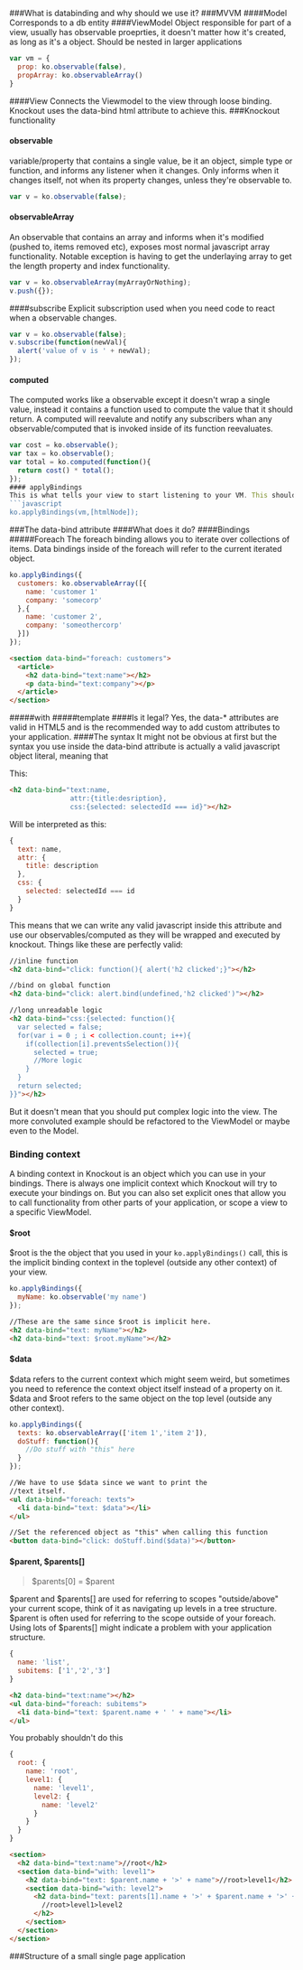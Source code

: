 ###What is databinding and why should we use it?
###MVVM
####Model
Corresponds to a db entity
####ViewModel
Object responsible for part of a view, usually has observable proeprties, it doesn't matter how it's created, as long as it's a object. Should be nested in larger applications
```javascript
var vm = {
  prop: ko.observable(false),
  propArray: ko.observableArray()
}
```
####View
Connects the Viewmodel to the view through loose binding. Knockout uses the data-bind html attribute to achieve this.
###Knockout functionality
#### observable
variable/property that contains a single value, be it an object, simple type or function, and informs any listener when it changes. Only informs when it changes itself, not when its property changes, unless they're observable to.
```javascript
var v = ko.observable(false);
```
#### observableArray
An observable that contains an array and informs when it's modified (pushed to, items removed etc), exposes most normal javascript array functionality. Notable exception is having to get the underlaying array to get the length property and index functionality.
```javascript
var v = ko.observableArray(myArrayOrNothing);
v.push({});
```
####subscribe
Explicit subscription used when you need code to react when a observable changes.
```javascript
var v = ko.observable(false);
v.subscribe(function(newVal){
  alert('value of v is ' + newVal);
});
```
#### computed
The computed works like a observable except it doesn't wrap a single value, instead it contains a function used to compute the value that it should return. A computed will reevalute and notify any subscribers whan any observable/computed that is invoked inside of its function reevaluates.
```javascript
var cost = ko.observable();
var tax = ko.observable();
var total = ko.computed(function(){
  return cost() * total();
});
#### applyBindings
This is what tells your view to start listening to your VM. This should only be applied once, something is very wrong in your bindings if you have to apply it again. It can however be used to apply different "main" VMs to different html elements if you want only parts of your page to use knockout.
```javascript
ko.applyBindings(vm,[htmlNode]);
```

###The data-bind attribute
####What does it do?
####Bindings
#####Foreach
The foreach binding allows you to iterate over collections of items. Data bindings inside of the foreach will refer to the current iterated object.
```javascript
ko.applyBindings({
  customers: ko.observableArray([{
    name: 'customer 1'
    company: 'somecorp'
  },{
    name: 'customer 2',
    company: 'someothercorp'
  }])
});
```
```html
<section data-bind="foreach: customers">
  <article>
    <h2 data-bind="text:name"></h2>
    <p data-bind="text:company"></p>
  </article>
</section>
```
#####with
#####template
####Is it legal?
Yes, the data-* attributes are valid in HTML5 and is the recommended way to add custom attributes to your application.
####The syntax
It might not be obvious at first but the syntax you use inside the data-bind attribute is actually a valid javascript object literal, meaning that

This:
```html
<h2 data-bind="text:name,
               attr:{title:desription},
               css:{selected: selectedId === id}"></h2>
```
Will be interpreted as this:
```javascript
{
  text: name,
  attr: {
    title: description
  },
  css: {
    selected: selectedId === id
  }
}
```

This means that we can write any valid javascript inside this attribute and use our observables/computed as they will be wrapped and executed by knockout. Things like these are perfectly valid:
```html
//inline function
<h2 data-bind="click: function(){ alert('h2 clicked';}"></h2>

//bind on global function
<h2 data-bind="click: alert.bind(undefined,'h2 clicked')"></h2>

//long unreadable logic
<h2 data-bind="css:{selected: function(){
  var selected = false;
  for(var i = 0 ; i < collection.count; i++){
    if(collection[i].preventsSelection()){
      selected = true;
      //More logic
    }
  }
  return selected;
}}"></h2>
```
But it doesn't mean that you should put complex logic into the view. The more convoluted example should be refactored to the ViewModel or maybe even to the Model.

### Binding context
A binding context in Knockout is an object which you can use in your bindings. There is always one implicit context which Knockout will try to execute your bindings on. But you can also set explicit ones that allow you to call functionality from other parts of your application, or scope a view to a specific ViewModel.
#### $root
$root is the the object that you used in your `ko.applyBindings()` call, this is the implicit binding context in the toplevel (outside any other context) of your view.
```javascript
ko.applyBindings({
  myName: ko.observable('my name')
});
```
```html
//These are the same since $root is implicit here.
<h2 data-bind="text: myName"></h2>
<h2 data-bind="text: $root.myName"></h2>
```
#### $data
$data refers to the current context which might seem weird, but sometimes you need to reference the context object itself instead of a property on it. $data and $root refers to the same object on the top level (outside any other context).
```javascript
ko.applyBindings({
  texts: ko.observableArray(['item 1','item 2']),
  doStuff: function(){
    //Do stuff with "this" here
  }
});
```
```html
//We have to use $data since we want to print the 
//text itself.
<ul data-bind="foreach: texts">
  <li data-bind="text: $data"></li>
</ul>

//Set the referenced object as "this" when calling this function
<button data-bind="click: doStuff.bind($data)"></button>
```
#### $parent, $parents[]
> $parents[0] = $parent

$parent and $parents[] are used for referring to scopes "outside/above" your current scope, think of it as navigating up levels in a tree structure. $parent is often used for referring to the scope outside of your foreach. Using lots of $parents[] might indicate a problem with your application structure.
```javascript
{
  name: 'list',
  subitems: ['1','2','3']
}
```
```html
<h2 data-bind="text:name"></h2>
<ul data-bind="foreach: subitems">
  <li data-bind="text: $parent.name + ' ' + name"></li>
</ul>
```
You probably shouldn't do this
```javascript
{
  root: {
    name: 'root',
    level1: {
      name: 'level1',
      level2: {
        name: 'level2'
      }
    }
  }
}
```
```html
<section>
  <h2 data-bind="text:name">//root</h2>
  <section data-bind="with: level1">
    <h2 data-bind="text: $parent.name + '>' + name">//root>level1</h2>
    <section data-bind="with: level2">
      <h2 data-bind="text: parents[1].name + '>' + $parent.name + '>' + name">
        //root>level1>level2
      </h2>
    </section>
  </section>
</section>
```

###Structure of a small single page application

